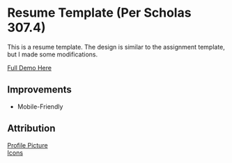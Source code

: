 # Resume Template (Per Scholas 307.4)

This is a resume template. The design is similar to the assignment template, but I made some modifications. 

[Full Demo Here](https://jordles.github.io/Per-Scholas-Assignment-Resume-Template-307/)

## Improvements

* Mobile-Friendly

## Attribution 

[Profile Picture](https://thispersondoesnotexist.com/)  
[Icons](https://simpleicons.org/)
